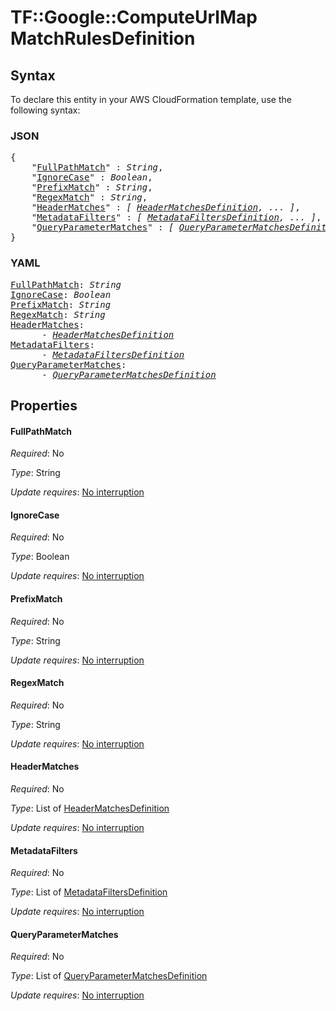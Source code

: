 # TF::Google::ComputeUrlMap MatchRulesDefinition

## Syntax

To declare this entity in your AWS CloudFormation template, use the following syntax:

### JSON

<pre>
{
    "<a href="#fullpathmatch" title="FullPathMatch">FullPathMatch</a>" : <i>String</i>,
    "<a href="#ignorecase" title="IgnoreCase">IgnoreCase</a>" : <i>Boolean</i>,
    "<a href="#prefixmatch" title="PrefixMatch">PrefixMatch</a>" : <i>String</i>,
    "<a href="#regexmatch" title="RegexMatch">RegexMatch</a>" : <i>String</i>,
    "<a href="#headermatches" title="HeaderMatches">HeaderMatches</a>" : <i>[ <a href="headermatchesdefinition.md">HeaderMatchesDefinition</a>, ... ]</i>,
    "<a href="#metadatafilters" title="MetadataFilters">MetadataFilters</a>" : <i>[ <a href="metadatafiltersdefinition.md">MetadataFiltersDefinition</a>, ... ]</i>,
    "<a href="#queryparametermatches" title="QueryParameterMatches">QueryParameterMatches</a>" : <i>[ <a href="queryparametermatchesdefinition.md">QueryParameterMatchesDefinition</a>, ... ]</i>
}
</pre>

### YAML

<pre>
<a href="#fullpathmatch" title="FullPathMatch">FullPathMatch</a>: <i>String</i>
<a href="#ignorecase" title="IgnoreCase">IgnoreCase</a>: <i>Boolean</i>
<a href="#prefixmatch" title="PrefixMatch">PrefixMatch</a>: <i>String</i>
<a href="#regexmatch" title="RegexMatch">RegexMatch</a>: <i>String</i>
<a href="#headermatches" title="HeaderMatches">HeaderMatches</a>: <i>
      - <a href="headermatchesdefinition.md">HeaderMatchesDefinition</a></i>
<a href="#metadatafilters" title="MetadataFilters">MetadataFilters</a>: <i>
      - <a href="metadatafiltersdefinition.md">MetadataFiltersDefinition</a></i>
<a href="#queryparametermatches" title="QueryParameterMatches">QueryParameterMatches</a>: <i>
      - <a href="queryparametermatchesdefinition.md">QueryParameterMatchesDefinition</a></i>
</pre>

## Properties

#### FullPathMatch

_Required_: No

_Type_: String

_Update requires_: [No interruption](https://docs.aws.amazon.com/AWSCloudFormation/latest/UserGuide/using-cfn-updating-stacks-update-behaviors.html#update-no-interrupt)

#### IgnoreCase

_Required_: No

_Type_: Boolean

_Update requires_: [No interruption](https://docs.aws.amazon.com/AWSCloudFormation/latest/UserGuide/using-cfn-updating-stacks-update-behaviors.html#update-no-interrupt)

#### PrefixMatch

_Required_: No

_Type_: String

_Update requires_: [No interruption](https://docs.aws.amazon.com/AWSCloudFormation/latest/UserGuide/using-cfn-updating-stacks-update-behaviors.html#update-no-interrupt)

#### RegexMatch

_Required_: No

_Type_: String

_Update requires_: [No interruption](https://docs.aws.amazon.com/AWSCloudFormation/latest/UserGuide/using-cfn-updating-stacks-update-behaviors.html#update-no-interrupt)

#### HeaderMatches

_Required_: No

_Type_: List of <a href="headermatchesdefinition.md">HeaderMatchesDefinition</a>

_Update requires_: [No interruption](https://docs.aws.amazon.com/AWSCloudFormation/latest/UserGuide/using-cfn-updating-stacks-update-behaviors.html#update-no-interrupt)

#### MetadataFilters

_Required_: No

_Type_: List of <a href="metadatafiltersdefinition.md">MetadataFiltersDefinition</a>

_Update requires_: [No interruption](https://docs.aws.amazon.com/AWSCloudFormation/latest/UserGuide/using-cfn-updating-stacks-update-behaviors.html#update-no-interrupt)

#### QueryParameterMatches

_Required_: No

_Type_: List of <a href="queryparametermatchesdefinition.md">QueryParameterMatchesDefinition</a>

_Update requires_: [No interruption](https://docs.aws.amazon.com/AWSCloudFormation/latest/UserGuide/using-cfn-updating-stacks-update-behaviors.html#update-no-interrupt)


